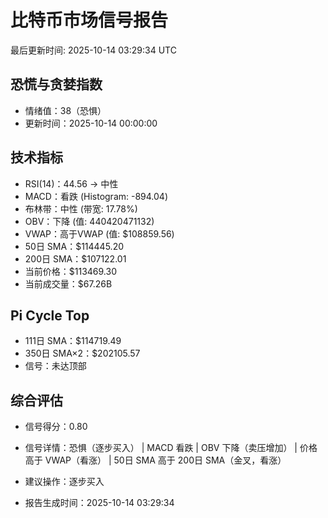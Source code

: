 # 比特币市场信号报告

最后更新时间: 2025-10-14 03:29:34 UTC

## 恐慌与贪婪指数
- 情绪值：38（恐惧）
- 更新时间：2025-10-14 00:00:00

## 技术指标
- RSI(14)：44.56 → 中性
- MACD：看跌 (Histogram: -894.04)
- 布林带：中性 (带宽: 17.78%)
- OBV：下降 (值: 440420471132)
- VWAP：高于VWAP (值: $108859.56)
- 50日 SMA：$114445.20
- 200日 SMA：$107122.01
- 当前价格：$113469.30
- 当前成交量：$67.26B

## Pi Cycle Top
- 111日 SMA：$114719.49
- 350日 SMA×2：$202105.57
- 信号：未达顶部

## 综合评估
- 信号得分：0.80
- 信号详情：恐惧（逐步买入） | MACD 看跌 | OBV 下降（卖压增加） | 价格高于 VWAP（看涨） | 50日 SMA 高于 200日 SMA（金叉，看涨）
- 建议操作：逐步买入

- 报告生成时间：2025-10-14 03:29:34